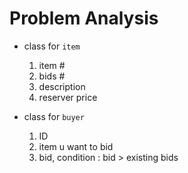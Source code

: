 # Problem Analysis

- class for `item`
  1. item #
  2. bids # 
  3. description
  4. reserver price

- class for `buyer`
  1. ID
  2. item u want to bid
  3. bid, condition : bid > existing bids